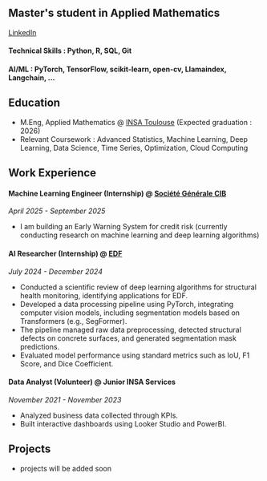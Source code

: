 ## Master's student in Applied Mathematics

[LinkedIn](https://www.linkedin.com/in/selim-ben-abdallah/)

#### Technical Skills : Python, R, SQL, Git
#### AI/ML : PyTorch, TensorFlow, scikit-learn, open-cv, Llamaindex, Langchain, ...

## Education
- M.Eng, Applied Mathematics @ [INSA Toulouse](https://www.insa-toulouse.fr/en/insa-toulouse/) (Expected graduation : 2026)
- Relevant Coursework : Advanced Statistics, Machine Learning, Deep Learning, Data Science, Time Series, Optimization, Cloud Computing

## Work Experience
#### Machine Learning Engineer (Internship) @ [Société Générale CIB](https://en.wikipedia.org/wiki/Soci%C3%A9t%C3%A9_G%C3%A9n%C3%A9rale)
_April 2025 - September 2025_
- I am building an Early Warning System for credit risk (currently conducting research on machine learning and deep learning algorithms)

#### AI Researcher (Internship) @ [EDF](https://en.wikipedia.org/wiki/%C3%89lectricit%C3%A9_de_France)
_July 2024 - December 2024_
- Conducted a scientific review of deep learning algorithms for structural health monitoring, identifying applications for EDF.
- Developed a data processing pipeline using PyTorch, integrating computer vision models, including segmentation models based on Transformers (e.g., SegFormer).
- The pipeline managed raw data preprocessing, detected structural defects on concrete surfaces, and generated segmentation mask predictions.
- Evaluated model performance using standard metrics such as IoU, F1 Score, and Dice Coefficient.

#### Data Analyst (Volunteer) @ Junior INSA Services
_November 2021 - November 2023_
- Analyzed business data collected through KPIs.
- Built interactive dashboards using Looker Studio and PowerBI.
  
## Projects
- projects will be added soon

